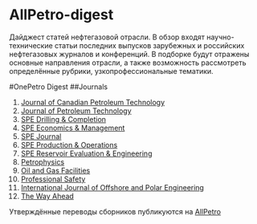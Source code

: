 # AllPetro-digest
Дайджест статей нефтегазовой отрасли. В обзор входят научно-технические статьи последних выпусков зарубежных и российских нефтегазовых журналов и конференций. В подборке будут отражены основные направления отрасли, а также возможность рассмотреть определённые рубрики, узкопрофессиональные тематики.

#OnePetro Digest
##Journals
1. [Journal of Canadian Petroleum Technology](https://www.onepetro.org/journals/Journal%20of%20Canadian%20Petroleum%20Technology)
2. [Journal of Petroleum Technology](https://www.onepetro.org/journals/Journal%20of%20Petroleum%20Technology)
3. [SPE Drilling & Completion](https://www.onepetro.org/journals/SPE%20Drilling%20-%20Completion)
4. [SPE Economics & Management](https://www.onepetro.org/journals/SPE%20Economics%20-%20Management)
5. [SPE Journal](https://www.onepetro.org/journals/SPE%20Journal)
6. [SPE Production & Operations](https://www.onepetro.org/journals/SPE%20Production%20-%20Operations)
7. [SPE Reservoir Evaluation & Engineering](https://www.onepetro.org/journals/SPE%20Reservoir%20Evaluation%20-%20Engineering)
8. [Petrophysics](https://www.onepetro.org/journals/Petrophysics)
9. [Oil and Gas Facilities](https://www.onepetro.org/journals/Oil%20and%20Gas%20Facilities)
10. [Professional Safety](https://www.onepetro.org/journals/Professional%20Safety)
12. [International Journal of Offshore and Polar Engineering](https://www.onepetro.org/journals/International%20Journal%20of%20Offshore%20and%20Polar%20Engineering)
13. [The Way Ahead](https://www.onepetro.org/journals/The%20Way%20Ahead)

Утверждённые переводы сборников публикуются на [AllPetro](http://allpetro.ru/digest/)
